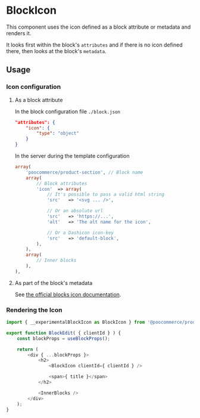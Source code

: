 # BlockIcon

This component uses the icon defined as a block attribute or metadata and renders it.

It looks first within the block's `attributes` and if there is no icon defined there, then looks at the block's `metadata`.

## Usage

### Icon configuration

1. As a block attribute

    In the block configuration file `./block.json`

    ```json
    "attributes": {
    	"icon": {
    		"type": "object"
    	}
    }
    ```

    In the server during the template configuration

    ```php
    array(
    	'poocommerce/product-section', // Block name
    	array(
    		// Block attributes
    		'icon'	=> array(
    			// It's possible to pass a valid html string
    			'src'	=> '<svg ... />',

    			// Or an absolute url
    			'src'	=> 'https://...',
    			'alt'	=> 'The alt name for the icon',

    			// Or a Dashicon icon-key
    			'src'	=> 'default-block',
    		),
    	),
    	array(
    		// Inner blocks
    	),
    ),
    ```

2. As part of the block's metadata

    See [the official blocks icon documentation](https://developer.wordpress.org/block-editor/reference-guides/block-api/block-metadata/#icon).

### Rendering the Icon

```javascript
import { __experimentalBlockIcon as BlockIcon } from '@poocommerce/product-editor';

export function BlockEdit( { clientId } ) {
	const blockProps = useBlockProps();

	return (
		<div { ...blockProps }>
			<h2>
				<BlockIcon clientId={ clientId } />

				<span>{ title }</span>
			</h2>

			<InnerBlocks />
		</div>
	);
}
```
